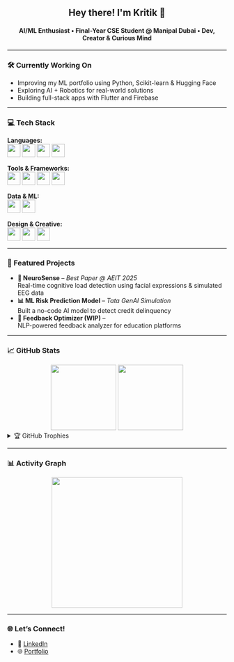 <h2 align="center">Hey there! I'm Kritik 👋</h2>
<h4 align="center">AI/ML Enthusiast • Final-Year CSE Student @ Manipal Dubai • Dev, Creator & Curious Mind</h4>

---

### 🛠️ Currently Working On
- Improving my ML portfolio using Python, Scikit-learn & Hugging Face
- Exploring AI + Robotics for real-world solutions
- Building full-stack apps with Flutter and Firebase

---

### 💻 Tech Stack

**Languages:**  
<img src="https://cdn.jsdelivr.net/gh/devicons/devicon/icons/python/python-original.svg" height="30"/> 
<img src="https://cdn.simpleicons.org/c++/00599C" height="30"/> 
<img src="https://cdn.simpleicons.org/c/A8B9CC" height="30"/> 
<img src="https://cdn.jsdelivr.net/gh/devicons/devicon/icons/java/java-original.svg" height="30"/>

**Tools & Frameworks:**  
<img src="https://cdn.jsdelivr.net/gh/devicons/devicon/icons/flutter/flutter-original.svg" height="30"/> 
<img src="https://cdn.jsdelivr.net/gh/devicons/devicon/icons/arduino/arduino-original.svg" height="30"/> 
<img src="https://cdn.jsdelivr.net/gh/devicons/devicon/icons/vscode/vscode-original.svg" height="30"/> 
<img src="https://cdn.jsdelivr.net/gh/devicons/devicon/icons/visualstudio/visualstudio-plain.svg" height="30"/>

**Data & ML:**  
<img src="https://cdn.jsdelivr.net/gh/devicons/devicon/icons/kaggle/kaggle-original.svg" height="30"/> 
<img src="https://skillicons.dev/icons?i=mysql" height="30"/> 

**Design & Creative:**  
<img src="https://cdn.simpleicons.org/canva/00C4CC" height="30"/> 
<img src="https://cdn.simpleicons.org/figma/F24E1E" height="30"/> 
<img src="https://skillicons.dev/icons?i=blender" height="30"/>

---

### 🚀 Featured Projects

- **🧠 NeuroSense** – *Best Paper @ AEIT 2025*  
  Real-time cognitive load detection using facial expressions & simulated EEG data  
- **📊 ML Risk Prediction Model** – *Tata GenAI Simulation*  
  Built a no-code AI model to detect credit delinquency  
- **🧾 Feedback Optimizer (WIP)** –  
  NLP-powered feedback analyzer for education platforms

---

### 📈 GitHub Stats

<div align="center">
  <img src="https://github-readme-stats.vercel.app/api?username=KritikMahesh&hide_title=false&hide_rank=false&show_icons=true&include_all_commits=true&count_private=true&theme=dracula&locale=en&hide_border=false" height="150"/>
  <img src="https://streak-stats.demolab.com?user=KritikMahesh&theme=dracula&hide_border=false" height="150"/>
</div>

<details>
<summary>🏆 GitHub Trophies</summary>
<br />
<img src="https://github-profile-trophy.vercel.app?username=KritikMahesh&theme=dracula&margin-w=8&margin-h=8"/>
</details>

---

### 📊 Activity Graph

<div align="center">
  <img src="https://github-readme-activity-graph.vercel.app/graph?username=KritikMahesh&radius=16&theme=react&area=true" height="300"/>
</div>

---

### 🌐 Let’s Connect!

- 🔗 [LinkedIn](https://www.linkedin.com/in/kritik-mahesh-kumar-9969b0275/)
- 🌐 [Portfolio](https://kritikmahesh.framer.website/)

